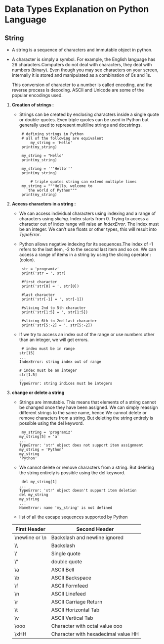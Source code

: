 # Data Types Explanation on Python Language

## String

   - A string is a sequence of characters and immutable object in python.
   - A character is simply a symbol. For example, the English language has 26 characters.Computers do not deal with characters, they deal with numbers (binary). Even though you may see characters on your screen, internally it is stored and manipulated as a combination of 0s and 1s.

   	 This conversion of character to a number is called encoding, and the reverse process is decoding. ASCII and
   Unicode are some of the popular encodings used.

   1. **Creation of strings :**
   
      - Strings can be created by enclosing characters inside a single quote or double-quotes. Even triple quotes can be used in Python but generally used to represent multiline strings and docstrings.

		     # defining strings in Python
		     # all of the following are equivalent
	             my_string = 'Hello'
		     print(my_string)

		     my_string = "Hello"
		     print(my_string)

		     my_string = '''Hello'''
		     print(my_string)

	       	     # triple quotes string can extend multiple lines
		     my_string = """Hello, welcome to
				the world of Python"""
		     print(my_string)

   2. **Access characters in a string :**
      
      - We can access individual characters using indexing and a range of characters using *slicing*. Index starts from 0. Trying to access a character out of index range will raise an *IndexError*. The index must be an integer. We can't use floats or other types, this will result into *TypeError*.
	
      - Python allows negative indexing for its sequences.The index of -1 refers to the last item, -2 to the second last item and so on. We can access a range of items in a string by using the slicing operator :(colon).
      
		     str = 'programiz'
		     print('str = ', str)

		     #first character
		     print('str[0] = ', str[0])

		     #last character
		     print('str[-1] = ', str[-1])

		     #slicing 2nd to 5th character
		     print('str[1:5] = ', str[1:5])

		     #slicing 6th to 2nd last character
		     print('str[5:-2] = ', str[5:-2])
	
      - If we try to access an index out of the range or use numbers other than an integer, we will get errors.
      
      		 # index must be in range
		    str[15]  
		    ...
		    IndexError: string index out of range

		    # index must be an integer
		    str[1.5] 
		    ...
		    TypeError: string indices must be integers
   
   3. **change or delete a string**
   
      - Strings are immutable. This means that elements of a string cannot be changed once they have been assigned. We can simply reassign different strings to the same name, hence We cannot delete or remove characters from a string. But deleting the string entirely is possible using the del keyword.
      
      		 my_string = 'programiz'
		    my_string[5] = 'a'
		    ...
		    TypeError: 'str' object does not support item assignment
		    my_string = 'Python'
		    my_string
			'Python'
			
      - We cannot delete or remove characters from a string. But deleting the string entirely is possible using the del keyword.
      
      		 del my_string[1]
		    ...
		    TypeError: 'str' object doesn't support item deletion
		    del my_string
		    my_string
		    ...
		    NameError: name 'my_string' is not defined
		    
      - list of all the escape sequences supported by Python
      
      | First Header  | Second Header |
      | ------------- | ------------- |
      | \newline or \n | Backslash and newline ignored |
      | \\\ | Backslash  |
      | \\' | Single quote  |
      | \\" | double quote |
      | \a | ASCII Bell  |
      | \b | ASCII Backspace |
      | \f | ASCII Formfeed |
      | \n | ASCII Linefeed |
      | \r | ASCII Carriage Return |
      | \t | ASCII Horizontal Tab |
      | \v | ASCII Vertical Tab |
      | \ooo  | Character with octal value ooo |
      | \xHH  | Character with hexadecimal value HH |
      
      
      
      
      
